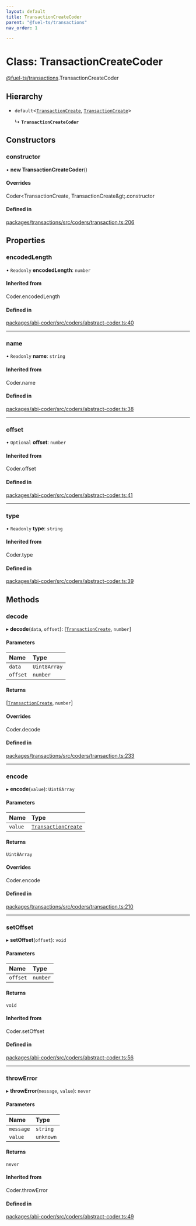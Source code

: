 ```yaml
---
layout: default
title: TransactionCreateCoder
parent: "@fuel-ts/transactions"
nav_order: 1

---
```


# Class: TransactionCreateCoder

[@fuel-ts/transactions](../index.md).TransactionCreateCoder

## Hierarchy

- `default`<[`TransactionCreate`](../index.md#transactioncreate), [`TransactionCreate`](../index.md#transactioncreate)\>

  ↳ **`TransactionCreateCoder`**

## Constructors

### constructor

• **new TransactionCreateCoder**()

#### Overrides

Coder&lt;TransactionCreate, TransactionCreate\&gt;.constructor

#### Defined in

[packages/transactions/src/coders/transaction.ts:206](https://github.com/FuelLabs/fuels-ts/blob/master/packages/transactions/src/coders/transaction.ts#L206)

## Properties

### encodedLength

• `Readonly` **encodedLength**: `number`

#### Inherited from

Coder.encodedLength

#### Defined in

[packages/abi-coder/src/coders/abstract-coder.ts:40](https://github.com/FuelLabs/fuels-ts/blob/master/packages/abi-coder/src/coders/abstract-coder.ts#L40)

___

### name

• `Readonly` **name**: `string`

#### Inherited from

Coder.name

#### Defined in

[packages/abi-coder/src/coders/abstract-coder.ts:38](https://github.com/FuelLabs/fuels-ts/blob/master/packages/abi-coder/src/coders/abstract-coder.ts#L38)

___

### offset

• `Optional` **offset**: `number`

#### Inherited from

Coder.offset

#### Defined in

[packages/abi-coder/src/coders/abstract-coder.ts:41](https://github.com/FuelLabs/fuels-ts/blob/master/packages/abi-coder/src/coders/abstract-coder.ts#L41)

___

### type

• `Readonly` **type**: `string`

#### Inherited from

Coder.type

#### Defined in

[packages/abi-coder/src/coders/abstract-coder.ts:39](https://github.com/FuelLabs/fuels-ts/blob/master/packages/abi-coder/src/coders/abstract-coder.ts#L39)

## Methods

### decode

▸ **decode**(`data`, `offset`): [[`TransactionCreate`](../index.md#transactioncreate), `number`]

#### Parameters

| Name | Type |
| :------ | :------ |
| `data` | `Uint8Array` |
| `offset` | `number` |

#### Returns

[[`TransactionCreate`](../index.md#transactioncreate), `number`]

#### Overrides

Coder.decode

#### Defined in

[packages/transactions/src/coders/transaction.ts:233](https://github.com/FuelLabs/fuels-ts/blob/master/packages/transactions/src/coders/transaction.ts#L233)

___

### encode

▸ **encode**(`value`): `Uint8Array`

#### Parameters

| Name | Type |
| :------ | :------ |
| `value` | [`TransactionCreate`](../index.md#transactioncreate) |

#### Returns

`Uint8Array`

#### Overrides

Coder.encode

#### Defined in

[packages/transactions/src/coders/transaction.ts:210](https://github.com/FuelLabs/fuels-ts/blob/master/packages/transactions/src/coders/transaction.ts#L210)

___

### setOffset

▸ **setOffset**(`offset`): `void`

#### Parameters

| Name | Type |
| :------ | :------ |
| `offset` | `number` |

#### Returns

`void`

#### Inherited from

Coder.setOffset

#### Defined in

[packages/abi-coder/src/coders/abstract-coder.ts:56](https://github.com/FuelLabs/fuels-ts/blob/master/packages/abi-coder/src/coders/abstract-coder.ts#L56)

___

### throwError

▸ **throwError**(`message`, `value`): `never`

#### Parameters

| Name | Type |
| :------ | :------ |
| `message` | `string` |
| `value` | `unknown` |

#### Returns

`never`

#### Inherited from

Coder.throwError

#### Defined in

[packages/abi-coder/src/coders/abstract-coder.ts:49](https://github.com/FuelLabs/fuels-ts/blob/master/packages/abi-coder/src/coders/abstract-coder.ts#L49)
